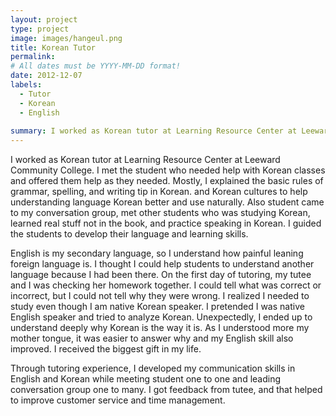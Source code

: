 ```yaml
---
layout: project
type: project
image: images/hangeul.png
title: Korean Tutor
permalink: 
# All dates must be YYYY-MM-DD format!
date: 2012-12-07
labels:
  - Tutor
  - Korean
  - English
  
summary: I worked as Korean tutor at Learning Resource Center at Leeward Community College.
---
```



I worked as Korean tutor at Learning Resource Center at Leeward Community College. I met the student who needed help with Korean classes and offered them help as they needed. Mostly, I explained the basic rules of grammar, spelling, and writing tip in Korean. and Korean cultures to help understanding language Korean better and use naturally. Also student came to my conversation group, met other students who was studying Korean, learned real stuff not in the book, and practice speaking in Korean. I guided the students to develop their language and learning skills. 


English is my secondary language, so I understand how painful leaning foreign language is. I thought I could help students to understand another language because I had been there. On the first day of tutoring, my tutee and I was checking her homework together. I could tell what was correct or incorrect, but I could not tell why they were wrong. I realized I needed to study even though I am native Korean speaker. I pretended I was native English speaker and tried to analyze Korean. Unexpectedly, I ended up to understand deeply why Korean is the way it is. As I understood more my mother tongue, it was easier to answer why and my English skill also improved. I received the biggest gift in my life.


Through tutoring experience, I developed my communication skills in English and Korean while meeting student one to one and leading conversation group one to many.  I got feedback from tutee, and that helped to improve customer service and time management. 


